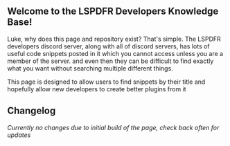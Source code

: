 ## Welcome to the LSPDFR Developers Knowledge Base!

Luke, why does this page and repository exist? That's simple. The LSPDFR developers discord server, along with all of discord servers, has lots of useful code snippets posted in it which you cannot access unless you are a member of the server. and even then they can be difficult to find exactly what you want without searching multiple different things.

This page is designed to allow users to find snippets by their title and hopefully allow new developers to create better plugins from it

## Changelog
*Currently no changes due to initial build of the page, check back often for updates*
